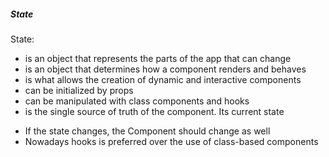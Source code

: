 ##### State

State:

- is an object that represents the parts of the app that can change
- is an object that determines how a component renders and behaves
- is what allows the creation of dynamic and interactive components
- can be initialized by props
- can be manipulated with class components and hooks
- is the single source of truth of the component. Its current state

* If the state changes, the Component should change as well
* Nowadays hooks is preferred over the use of class-based components
